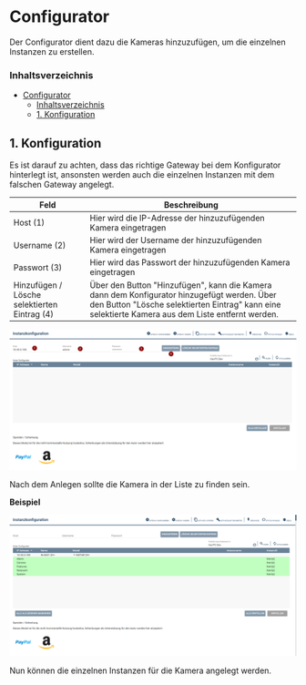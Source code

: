 # Configurator
   Der Configurator dient dazu die Kameras hinzuzufügen, um die einzelnen Instanzen zu erstellen.

### Inhaltsverzeichnis

- [Configurator](#configurator)
    - [Inhaltsverzeichnis](#inhaltsverzeichnis)
  - [1. Konfiguration](#1-konfiguration)

## 1. Konfiguration

Es ist darauf zu achten, dass das richtige Gateway bei dem Konfigurator hinterlegt ist, ansonsten werden auch die einzelnen Instanzen mit dem falschen Gateway angelegt.

Feld | Beschreibung
------------ | ----------------
Host (1) | Hier wird die IP-Adresse der hinzuzufügenden Kamera eingetragen
Username (2)      | Hier wird der Username der hinzuzufügenden Kamera eingetragen
Passwort (3)      | Hier wird das Passwort der hinzuzufügenden Kamera eingetragen
Hinzufügen / Lösche selektierten Eintrag (4) | Über den Button "Hinzufügen", kann die Kamera dann dem Konfigurator hinzugefügt werden. Über den Button "Lösche selektierten Eintrag" kann eine selektierte Kamera aus dem Liste entfernt werden.

![Cam anlegen](/docs/pictures/konfigurator_cam_anlegen.png)

Nach dem Anlegen sollte die Kamera in der Liste zu finden sein.

**Beispiel**

![Cam angelegt](/docs/pictures/konfigurator_cam_angelegt.png)

Nun können die einzelnen Instanzen für die Kamera angelegt werden.